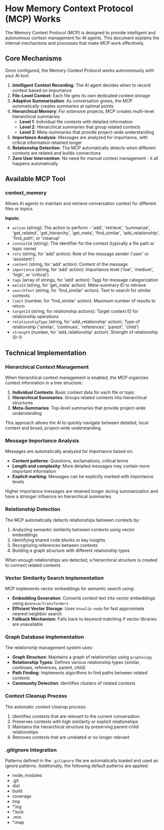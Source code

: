 # How Memory Context Protocol (MCP) Works

The Memory Context Protocol (MCP) is designed to provide intelligent and autonomous context management for AI agents. This document explains the internal mechanisms and processes that make MCP work effectively.

## Core Mechanisms

Once configured, the Memory Context Protocol works autonomously with your AI tool:

1. **Intelligent Context Recording**: The AI agent decides when to record context based on importance
2. **File-Level Context**: Each file gets its own dedicated context storage
3. **Adaptive Summarization**: As conversation grows, the MCP automatically creates summaries at optimal points
4. **Hierarchical Memory**: For extensive projects, MCP creates multi-level hierarchical summaries:
   - **Level 1**: Individual file contexts with detailed information
   - **Level 2**: Hierarchical summaries that group related contexts
   - **Level 3**: Meta-summaries that provide project-wide understanding
5. **Importance Analysis**: Messages are analyzed for importance, with critical information retained longer
6. **Relationship Detection**: The MCP automatically detects when different contexts are related and builds connections
7. **Zero User Intervention**: No need for manual context management - it all happens automatically

## Available MCP Tool

### context_memory

Allows AI agents to maintain and retrieve conversation context for different files or topics.

**Inputs:**

- `action` (string): The action to perform - 'add', 'retrieve', 'summarize', 'get_related', 'get_hierarchy', 'get_meta', 'find_similar', 'add_relationship', 'find_path', or 'cleanup'
- `contextId` (string): The identifier for the context (typically a file path or topic name)
- `role` (string, for 'add' action): Role of the message sender ('user' or 'assistant')
- `content` (string, for 'add' action): Content of the message
- `importance` (string, for 'add' action): Importance level ('low', 'medium', 'high', or 'critical')
- `tags` (array of strings, for 'add' action): Tags for message categorization
- `metaId` (string, for 'get_meta' action): Meta-summary ID to retrieve
- `searchText` (string, for 'find_similar' action): Text to search for similar contexts
- `limit` (number, for 'find_similar' action): Maximum number of results to return
- `targetId` (string, for relationship actions): Target context ID for relationship operations
- `relationshipType` (string, for 'add_relationship' action): Type of relationship ('similar', 'continues', 'references', 'parent', 'child')
- `strength` (number, for 'add_relationship' action): Strength of relationship (0-1)

## Technical Implementation

### Hierarchical Context Management

When hierarchical context management is enabled, the MCP organizes context information in a tree structure:

1. **Individual Contexts**: Basic context data for each file or topic
2. **Hierarchical Summaries**: Groups related contexts into hierarchical structures
3. **Meta-Summaries**: Top-level summaries that provide project-wide understanding

This approach allows the AI to quickly navigate between detailed, local context and broad, project-wide understanding.

### Message Importance Analysis

Messages are automatically analyzed for importance based on:

- **Content patterns**: Questions, exclamations, critical terms
- **Length and complexity**: More detailed messages may contain more important information
- **Explicit marking**: Messages can be explicitly marked with importance levels

Higher importance messages are retained longer during summarization and have a stronger influence on hierarchical summaries.

### Relationship Detection

The MCP automatically detects relationships between contexts by:

1. Analyzing semantic similarity between contexts using vector embeddings
2. Identifying shared code blocks or key insights
3. Recognizing references between contexts
4. Building a graph structure with different relationship types

When enough relationships are detected, a hierarchical structure is created to connect related contexts.

### Vector Similarity Search Implementation

MCP implements vector embeddings for semantic search using:

- **Embedding Generation**: Converts context text into vector embeddings using `@xenova/transformers`
- **Efficient Vector Storage**: Uses `hnswlib-node` for fast approximate nearest neighbor search
- **Fallback Mechanism**: Falls back to keyword matching if vector libraries are unavailable

### Graph Database Implementation

The relationship management system uses:

- **Graph Structure**: Maintains a graph of relationships using `graphology` 
- **Relationship Types**: Defines various relationship types (similar, continues, references, parent, child)
- **Path Finding**: Implements algorithms to find paths between related contexts
- **Community Detection**: Identifies clusters of related contexts

### Context Cleanup Process

The automatic context cleanup process:

1. Identifies contexts that are relevant to the current conversation
2. Preserves contexts with high similarity or explicit relationships
3. Maintains the hierarchical structure by preserving parent-child relationships
4. Removes contexts that are unrelated or no longer relevant

### .gitignore Integration

Patterns defined in the `.gitignore` file are automatically loaded and used as ignore patterns. Additionally, the following default patterns are applied:

- node_modules
- .git
- dist
- build
- coverage
- tmp
- *.log
- *.lock
- *.min.*
- *.map 